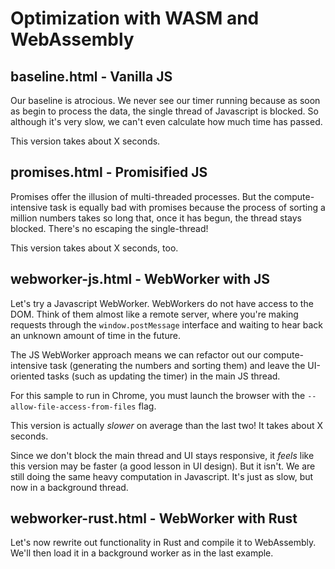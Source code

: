 # Optimization with WASM and WebAssembly

## baseline.html - Vanilla JS
Our baseline is atrocious. We never see our timer running because as soon as begin to process the data, the single thread of Javascript is blocked. So although it's very slow, we can't even calculate how much time has passed.

This version takes about X seconds.

## promises.html - Promisified JS
Promises offer the illusion of multi-threaded processes. But the compute-intensive task is equally bad with promises because the process of sorting a million numbers takes so long that, once it has begun, the thread stays blocked. There's no escaping the single-thread!

This version takes about X seconds, too.

## webworker-js.html - WebWorker with JS
Let's try a Javascript WebWorker. WebWorkers do not have access to the DOM. Think of them almost like a remote server, where you're making requests through the `window.postMessage` interface and waiting to hear back an unknown amount of time in the future.

The JS WebWorker approach means we can refactor out our compute-intensive task (generating the numbers and sorting them) and leave the UI-oriented tasks (such as updating the timer) in the main JS thread.

For this sample to run in Chrome, you must launch the browser with the `--allow-file-access-from-files` flag.

This version is actually *slower* on average than the last two! It takes about X seconds.

Since we don't block the main thread and UI stays responsive, it *feels* like this version may be faster (a good lesson in UI design). But it isn't. We are still doing the same heavy computation in Javascript. It's just as slow, but now in a background thread.

## webworker-rust.html - WebWorker with Rust
Let's now rewrite out functionality in Rust and compile it to WebAssembly. We'll then load it in a background worker as in the last example.


## 